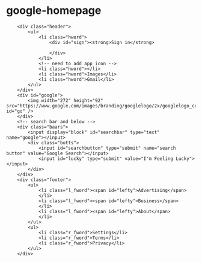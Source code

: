 # google-homepage

<!DOCTYPE html>
<html>
<head>
    <title>GoogleHomepageee</title>
    <link type="text/css" rel="stylesheet" href="goggles.css"
</head>
<body>
    
        <div class="header">
            <ul>
                <li class="hword">
                    <div id="sign"><strong>Sign in</strong>

                    </div>
                </li>
                <!-- need to add app icon -->
                <li class="hword"></li>
                <li class="hword">Images</li>
                <li class="hword">Gmail</li>
            </ul>
        </div>
        <div id="google">
            <img width="272" height="92" src="https://www.google.com/images/branding/googlelogo/2x/googlelogo_color_272x92dp.png" id="go" />
        </div>
        <!-- search bar and below -->
        <div class="baars">
            <input display="block" id="searchbar" type="text" name="google"></input>
            <div class="butts">
                <input id="searchbutton" type="submit" name="search button" value="Google Search"></input>
                <input id="lucky" type="submit" value="I'm Feeling Lucky"></input>
            </div>
        </div>
        <div class="footer">
            <ul>
                <li class="l_fword"><span id="lefty">Advertising</span>
                </li>
                <li class="l_fword"><span id="lefty">Business</span>
                </li>
                <li class="l_fword"><span id="lefty">About</span>
                </li>
            </ul>
            <ul>
                <li class="r_fword">Settings</li>
                <li class="r_fword">Terms</li>
                <li class="r_fword">Privacy</li>
            </ul>
        </div>
    
</body>
</html>
